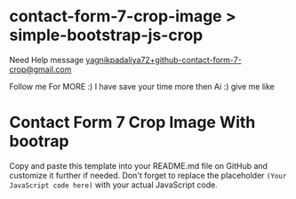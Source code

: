 # contact-form-7-crop-image > simple-bootstrap-js-crop
Need Help message yagnikpadaliya72+github-contact-form-7-crop@gmail.com

Follow me For MORE :) 
I have save your time more then Ai :) give me like

# Contact Form 7 Crop Image With bootrap

Copy and paste this template into your README.md file on GitHub and customize it further if needed. Don't forget to replace the placeholder `(Your JavaScript code here)` with your actual JavaScript code.

